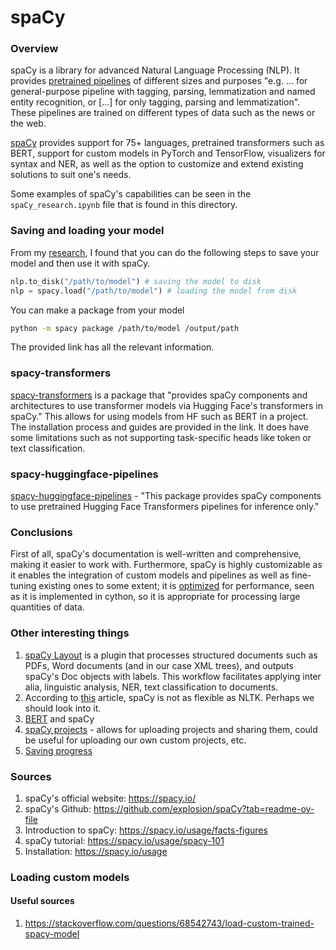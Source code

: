 # spaCy
### Overview
spaCy is a library for advanced Natural Language Processing (NLP). It provides [pretrained pipelines](https://spacy.io/models) of different sizes and purposes "e.g. ... for general-purpose pipeline with tagging, parsing, lemmatization and named entity recognition, or [...] for only tagging, parsing and lemmatization". These pipelines are trained on different types of data such as the news or the web. 

[spaCy](https://spacy.io/) provides support for 75+ languages, pretrained transformers such as BERT, support for custom models in PyTorch and TensorFlow, visualizers for syntax and NER, as well as the option to customize and extend existing solutions to suit one's needs. 

Some examples of spaCy's capabilities can be seen in the `spaCy_research.ipynb` file that is found in this directory. 

### Saving and loading your model
From my [research](https://spacy.io/usage/saving-loading), I found that you can do the following steps to save your model and then use it with spaCy. 

```python
nlp.to_disk("/path/to/model") # saving the model to disk
nlp = spacy.load("/path/to/model") # loading the model from disk
```

You can make a package from your model
```bash
python -m spacy package /path/to/model /output/path 
```

The provided link has all the relevant information. 

### spacy-transformers
[spacy-transformers](https://github.com/explosion/spacy-transformers) is a package that "provides spaCy components and architectures to use transformer models via Hugging Face's transformers in spaCy." This allows for using models from HF such as BERT in a project. The installation process and guides are provided in the link. It does have some limitations such as not supporting task-specific heads like token or text classification. 

### spacy-huggingface-pipelines 
[spacy-huggingface-pipelines](https://github.com/explosion/spacy-huggingface-pipelines) - "This package provides spaCy components to use pretrained Hugging Face Transformers pipelines for inference only."

### Conclusions
First of all, spaCy's documentation is well-written and comprehensive, making it easier to work with. Furthermore, spaCy is highly customizable as it enables the integration of custom models and pipelines as well as fine-tuning existing ones to some extent; it is [optimized](https://www.seaflux.tech/blogs/NLP-libraries-spaCy-NLTK-differences) for performance, seen as it is implemented in cython, so it is appropriate for processing large quantities of data. 

### Other interesting things
1. [spaCy Layout](https://github.com/explosion/spacy-layout) is a plugin that processes structured documents such as PDFs, Word documents (and in our case XML trees), and outputs spaCy's Doc objects with labels. This workflow facilitates applying inter alia, linguistic analysis, NER, text classification to documents. 
2. According to [this](https://medium.com/%40prabhuss73/spacy-vs-nltk-a-comprehensive-comparison-of-two-popular-nlp-libraries-in-python-b66dc477a689) article, spaCy is not as flexible as NLTK. Perhaps we should look into it. 
3. [BERT](https://spacy.io/universe/project/bertopic) and spaCy
4. [spaCy projects](https://spacy.io/usage/projects) - allows for uploading projects and sharing them, could be useful for uploading our own custom projects, etc.
5. [Saving progress](https://spacy.io/usage/saving-loading)

### Sources
1. spaCy's official website: https://spacy.io/ 
2. spaCy's Github: https://github.com/explosion/spaCy?tab=readme-ov-file 
3. Introduction to spaCy: https://spacy.io/usage/facts-figures
4. spaCy tutorial: https://spacy.io/usage/spacy-101 
5. Installation: https://spacy.io/usage 

### Loading custom models
#### Useful sources
1. https://stackoverflow.com/questions/68542743/load-custom-trained-spacy-model  

